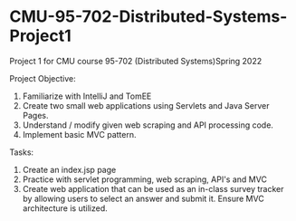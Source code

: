 # CMU-95-702-Distributed-Systems-Project1
Project 1 for CMU course 95-702 (Distributed Systems)Spring 2022

Project Objective:
1. Familiarize with IntelliJ and TomEE
2. Create two small web applications using Servlets and Java Server Pages.
3. Understand / modify given web scraping and API processing code.
4. Implement basic MVC pattern.

Tasks: 
1. Create an index.jsp page
2. Practice with servlet programming, web scraping, API's and MVC
3. Create web application that can be used as an in-class survey tracker by allowing users to select an answer and submit it. Ensure MVC architecture is utilized. 

